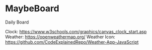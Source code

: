 # MaybeBoard

Daily Board

Clock: https://www.w3schools.com/graphics/canvas_clock_start.asp
Weather: https://openweathermap.org/
Weather Icon: https://github.com/CodeExplainedRepo/Weather-App-JavaScript
